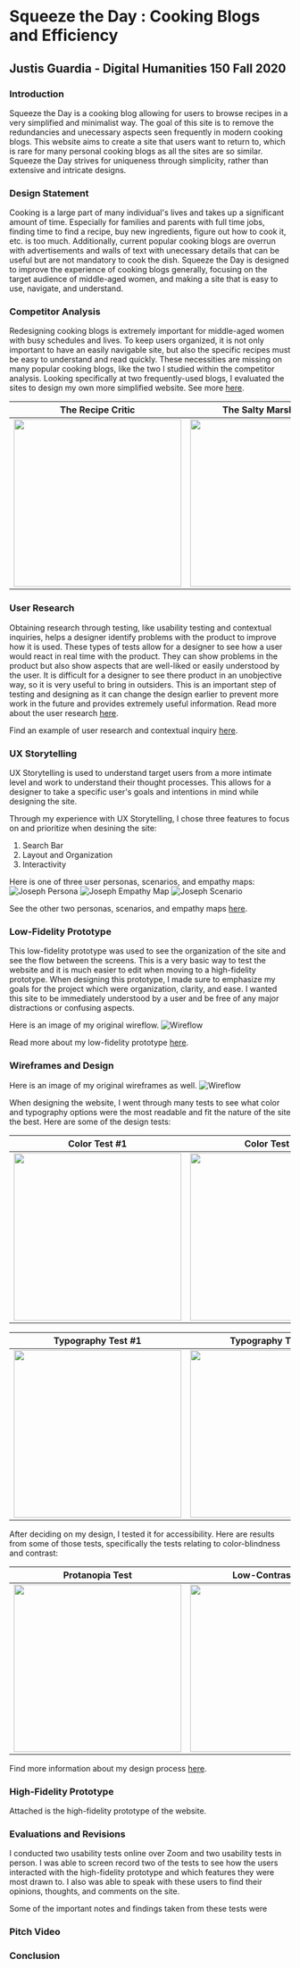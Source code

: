 # Squeeze the Day : Cooking Blogs and Efficiency
## Justis Guardia - Digital Humanities 150 Fall 2020

### Introduction
Squeeze the Day is a cooking blog allowing for users to browse recipes in a very simplified and minimalist way. The goal of this site is to remove the redundancies and unecessary aspects seen frequently in modern cooking blogs. This website aims to create a site that users want to return to, which is rare for many personal cooking blogs as all the sites are so similar. Squeeze the Day strives for uniqueness through simplicity, rather than extensive and intricate designs.

### Design Statement
Cooking is a large part of many individual's lives and takes up a significant amount of time. Especially for families and parents with full time jobs, finding time to find a recipe, buy new ingredients, figure out how to cook it, etc. is too much. Additionally, current popular cooking blogs are overrun with advertisements and walls of text with unecessary details that can be useful but are not mandatory to cook the dish. Squeeze the Day is designed to improve the experience of cooking blogs generally, focusing on the target audience of middle-aged women, and making a site that is easy to use, navigate, and understand.

### Competitor Analysis
Redesigning cooking blogs is extremely important for middle-aged women with busy schedules and lives. To keep users organized, it is not only important to have an easily navigable site, but also the specific recipes must be easy to understand and read quickly. These necessities are missing on many popular cooking blogs, like the two I studied within the competitor analysis. Looking specifically at two frequently-used blogs, I evaluated the sites to design my own more simplified website. See more [here](https://justisg.github.io/DH150-JustisG/DH150-Assignments/Assignment02/).

The Recipe Critic | The Salty Marshmallow
-------------------------------------------|---------------------------------------------
<img src="https://justisg.github.io/DH150-JustisG/DH150-Assignments/Assignment01/TRC-screenshot.png" height="300px"> | <img src="https://justisg.github.io/DH150-JustisG/DH150-Assignments/Assignment01/TSM-screenshot.png" height="300px">


### User Research
Obtaining research through testing, like usability testing and contextual inquiries, helps a designer identify problems with the product to improve how it is used. These types of tests allow for a designer to see how a user would react in real time with the product. They can show problems in the product but also show aspects that are well-liked or easily understood by the user. It is difficult for a designer to see there product in an unobjective way, so it is very useful to bring in outsiders. This is an important step of testing and designing as it can change the design earlier to prevent more work in the future and provides extremely useful information. Read more about the user research [here](https://justisg.github.io/DH150-JustisG/DH150-Assignments/Assignment04/).

Find an example of user research and contextual inquiry [here](https://www.youtube.com/watch?v=Tl-EO1Cp0qE).


### UX Storytelling
UX Storytelling is used to understand target users from a more intimate level and work to understand their thought processes. This allows for a designer to take a specific user's goals and intentions in mind while designing the site. 

Through my experience with UX Storytelling, I chose three features to focus on and prioritize when desining the site:
1. Search Bar
2. Layout and Organization
3. Interactivity

Here is one of three user personas, scenarios, and empathy maps:
![Joseph Persona](https://justisg.github.io/DH150-JustisG/DH150-Assignments/Assignment05/JGPer.png)
![Joseph Empathy Map](https://justisg.github.io/DH150-JustisG/DH150-Assignments/Assignment05/JEmp.png)
![Joseph Scenario](https://justisg.github.io/DH150-JustisG/DH150-Assignments/Assignment05/JMap.png)


See the other two personas, scenarios, and empathy maps [here](https://justisg.github.io/DH150-JustisG/DH150-Assignments/Assignment05/).

### Low-Fidelity Prototype
This low-fidelity prototype was used to see the organization of the site and see the flow between the screens. This is a very basic way to test the website and it is much easier to edit when moving to a high-fidelity prototype. When designing this prototype, I made sure to emphasize my goals for the project which were organization, clarity, and ease. I wanted this site to be immediately understood by a user and be free of any major distractions or confusing aspects. 

Here is an image of my original wireflow.
![Wireflow](https://justisg.github.io/DH150-JustisG/DH150-Assignments/Assignment06/Wireflow.png)

Read more about my low-fidelity prototype [here](https://justisg.github.io/DH150-JustisG/DH150-Assignments/Assignment06/).

### Wireframes and Design
Here is an image of my original wireframes as well.
![Wireflow](https://justisg.github.io/DH150-JustisG/DH150-Assignments/Assignment06/Wireframes.png)

When designing the website, I went through many tests to see what color and typography options were the most readable and fit the nature of the site the best.
Here are some of the design tests:

Color Test #1 | Color Test #2
-------------------------------------------|---------------------------------------------
<img src="https://justisg.github.io/DH150-JustisG/DH150-Assignments/Assignment07-01/colortest1.png" height="300px"> | <img src="https://justisg.github.io/DH150-JustisG/DH150-Assignments/Assignment07-01/colortest2.png" height="300px">

Typography Test #1 | Typography Test #2
-------------------------------------------|---------------------------------------------
<img src="https://justisg.github.io/DH150-JustisG/DH150-Assignments/Assignment07-01/typotest1.png" height="300px"> | <img src="https://justisg.github.io/DH150-JustisG/DH150-Assignments/Assignment07-01/typotest2.png" height="300px">

After deciding on my design, I tested it for accessibility. Here are results from some of those tests, specifically the tests relating to color-blindness and contrast:

Protanopia Test | Low-Contrast Test
-------------------------------------------|---------------------------------------------
<img src="https://justisg.github.io/DH150-JustisG/DH150-Assignments/Assignment07-01/colorblind1.png" height="300px"> | <img src="https://justisg.github.io/DH150-JustisG/DH150-Assignments/Assignment07-01/colorblind3.png" height="300px">

Find more information about my design process [here](https://justisg.github.io/DH150-JustisG/DH150-Assignments/Assignment07-01/).

### High-Fidelity Prototype
Attached is the high-fidelity prototype of the website.



### Evaluations and Revisions
I conducted two usability tests online over Zoom and two usability tests in person. I was able to screen record two of the tests to see how the users interacted with the high-fidelity prototype and which features they were most drawn to. I also was able to speak with these users to find their opinions, thoughts, and comments on the site. 

Some of the important notes and findings taken from these tests were

### Pitch Video


### Conclusion
